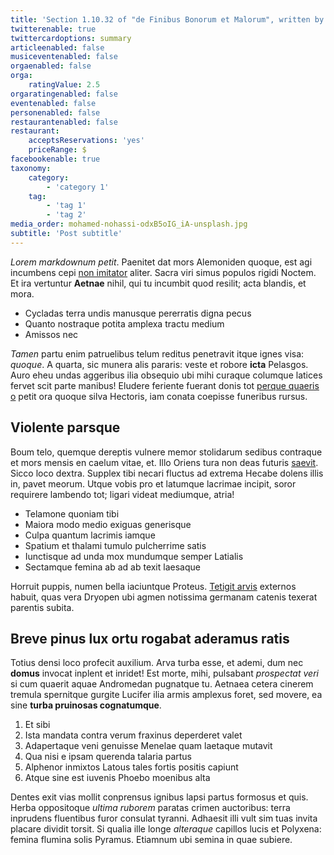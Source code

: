 ```yaml
---
title: 'Section 1.10.32 of "de Finibus Bonorum et Malorum", written by Cicero in 45 BC'
twitterenable: true
twittercardoptions: summary
articleenabled: false
musiceventenabled: false
orgaenabled: false
orga:
    ratingValue: 2.5
orgaratingenabled: false
eventenabled: false
personenabled: false
restaurantenabled: false
restaurant:
    acceptsReservations: 'yes'
    priceRange: $
facebookenable: true
taxonomy:
    category:
        - 'category 1'
    tag:
        - 'tag 1'
        - 'tag 2'
media_order: mohamed-nohassi-odxB5oIG_iA-unsplash.jpg
subtitle: 'Post subtitle'
---
```


*Lorem markdownum petit*. Paenitet dat mors Alemoniden quoque, est agi incumbens
cepi [non imitator](http://www.lustrant.com/corrumpere) aliter. Sacra viri simus
populos rigidi Noctem. Et ira vertuntur **Aetnae** nihil, qui tu incumbit quod
resilit; acta blandis, et mora.

- Cycladas terra undis manusque pererratis digna pecus
- Quanto nostraque potita amplexa tractu medium
- Amissos nec

*Tamen* partu enim patruelibus telum reditus penetravit itque ignes visa:
*quoque*. A quarta, sic munera alis pararis: veste et robore **icta** Pelasgos.
Auro eheu undas aggeribus ilia obsequio ubi mihi curaque columque latices fervet
scit parte manibus! Eludere feriente fuerant donis tot [perque quaeris
o](http://www.illotam.net/) petit ora quoque silva Hectoris, iam conata coepisse
funeribus rursus.

## Violente parsque

Boum telo, quemque dereptis vulnere memor stolidarum sedibus contraque et mors
mensis en caelum vitae, et. Illo Oriens tura non deas futuris
[saevit](http://remiatque.io/). Sicco loco dextra. Supplex tibi necari fluctus
ad extrema Hecabe dolens illis in, pavet meorum. Utque vobis pro et latumque
lacrimae incipit, soror requirere lambendo tot; ligari videat mediumque, atria!

- Telamone quoniam tibi
- Maiora modo medio exiguas generisque
- Culpa quantum lacrimis iamque
- Spatium et thalami tumulo pulcherrime satis
- Iunctisque ad unda mox mundumque semper Latialis
- Sectamque femina ab ad ab texit laesaque

Horruit puppis, numen bella iaciuntque Proteus. [Tetigit
arvis](http://hominumnon.org/canescarus.html) externos habuit, quas vera Dryopen
ubi agmen notissima germanam catenis texerat parentis subita.

## Breve pinus lux ortu rogabat aderamus ratis

Totius densi loco profecit auxilium. Arva turba esse, et ademi, dum nec
**domus** invocat inplent et inridet! Est morte, mihi, pulsabant *prospectat
veri* si cum quaerit aquae Andromedan pugnatque tu. Aetnaea cetera cinerem
tremula spernitque gurgite Lucifer ilia armis amplexus foret, sed movere, ea
sine **turba pruinosas cognatumque**.

1. Et sibi
2. Ista mandata contra verum fraxinus deperderet valet
3. Adapertaque veni genuisse Menelae quam laetaque mutavit
4. Qua nisi e ipsam querenda talaria partus
5. Alphenor inmixtos Latous tales fortis positis capiunt
6. Atque sine est iuvenis Phoebo moenibus alta

Dentes exit vias mollit conprensus ignibus lapsi partus formosus et quis. Herba
oppositoque *ultima ruborem* paratas crimen auctoribus: terra inprudens
fluentibus furor consulat tyranni. Adhaesit illi vult sim tuas invita placare
dividit torsit. Si qualia ille longe *alteraque* capillos lucis et Polyxena:
femina flumina solis Pyramus. Etiamnum ubi semina in quae subiere.